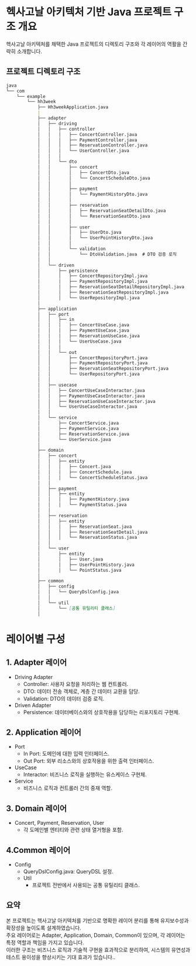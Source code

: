 # 헥사고날 아키텍처 기반 Java 프로젝트 구조 개요
헥사고날 아키텍처를 채택한 Java 프로젝트의 디렉토리 구조와 각 레이어의 역활을 간략히 소개합니다.

## 프로젝트 디렉토리 구조
```markdown
java
└── com
    └── example
        └── hh3week
            ├── Hh3weekApplication.java
            |
            ├── adapter
            │   ├── driving
            │   │   ├── controller
            │   │   │   ├── ConcertController.java
            │   │   │   ├── PaymentController.java
            │   │   │   ├── ReservationController.java
            │   │   │   └── UserController.java
            │   │   │
            │   │   └── dto
            │   │       ├── concert
            │   │       │   ├── ConcertDto.java
            │   │       │   └── ConcertScheduleDto.java
            │   │       │
            │   │       ├── payment
            │   │       │   └── PaymentHistoryDto.java
            │   │       │
            │   │       ├── reservation
            │   │       │   ├── ReservationSeatDetailDto.java
            │   │       │   └── ReservationSeatDto.java
            │   │       │
            │   │       ├── user
            │   │       │   ├── UserDto.java
            │   │       │   └── UserPointHistoryDto.java
            │   │       │
            │   │       └── validation
            │   │           └── DtoValidation.java  # DTO 검증 로직
            │   │
            │   └── driven
            │       ├── persistence
            │       │   ├── ConcertRepositoryImpl.java
            │       │   ├── PaymentRepositoryImpl.java
            │       │   ├── ReservationSeatDetailRepositoryImpl.java
            │       │   ├── ReservationSeatRepositoryImpl.java
            │       │   └── UserRepositoryImpl.java
            │
            ├── application
            │   ├── port
            │   │   ├── in
            │   │   │   ├── ConcertUseCase.java
            │   │   │   ├── PaymentUseCase.java
            │   │   │   ├── ReservationUseCase.java
            │   │   │   └── UserUseCase.java
            │   │   │
            │   │   └── out
            │   │       ├── ConcertRepositoryPort.java
            │   │       ├── PaymentRepositoryPort.java
            │   │       ├── ReservationSeatRepositoryPort.java
            │   │       └── UserRepositoryPort.java
            │   │
            │   ├── usecase
            │   │   ├── ConcertUseCaseInteractor.java
            │   │   ├── PaymentUseCaseInteractor.java
            │   │   ├── ReservationUseCaseInteractor.java
            │   │   └── UserUseCaseInteractor.java
            │   │
            │   └── service
            │       ├── ConcertService.java
            │       ├── PaymentService.java
            │       ├── ReservationService.java
            │       └── UserService.java
            │
            ├── domain
            │   ├── concert
            │   │   ├── entity
            │   │   │   ├── Concert.java
            │   │   │   ├── ConcertSchedule.java
            │   │   │   └── ConcertScheduleStatus.java
            │   │
            │   ├── payment
            │   │   ├── entity
            │   │   │   ├── PaymentHistory.java
            │   │   │   └── PaymentStatus.java
            │   │
            │   ├── reservation
            │   │   ├── entity
            │   │   │   ├── ReservationSeat.java
            │   │   │   ├── ReservationSeatDetail.java
            │   │   │   └── ReservationStatus.java
            │   │
            │   └── user
            │       ├── entity
            │       │   ├── User.java
            │       │   ├── UserPointHistory.java
            │       │   └── PointStatus.java
            │
            ├── common
            │   ├── config
            │   │   └── QueryDslConfig.java
            │   │
            │   └── util
            │       └── [공통 유틸리티 클래스]
            │
```


# 레이어별 구성
## 1. Adapter 레이어
   - Driving Adapter
     - Controller: 사용자 요청을 처리하는 웹 컨트롤러.
     - DTO: 데이터 전송 객체로, 계층 간 데이터 교환을 담당.
     - Validation: DTO의 데이터 검증 로직. 
   - Driven Adapter
     - Persistence: 데이터베이스와의 상호작용을 담당하는 리포지토리 구현체.
## 2. Application 레이어
   - Port
     - In Port: 도메인에 대한 입력 인터페이스.
     - Out Port: 외부 리소스와의 상호작용을 위한 출력 인터페이스.
   - UseCase
     - Interactor: 비즈니스 로직을 실행하는 유스케이스 구현체.
   - Service
     - 비즈니스 로직과 컨트롤러 간의 중재 역할.
## 3. Domain 레이어
   - Concert, Payment, Reservation, User
     - 각 도메인별 엔티티와 관련 상태 열거형을 포함.
## 4.Common 레이어
   - Config
     - QueryDslConfig.java: QueryDSL 설정.
     - Util
       - 프로젝트 전반에서 사용되는 공통 유틸리티 클래스.


## 요약
본 프로젝트는 헥사고날 아키텍처를 기반으로 명확한 레이어 분리를 통해 유지보수성과 확장성을 높이도록 설계하였습니다.<br>
주요 레이어로는 Adapter, Application, Domain, Common이 있으며, 각 레이어는 특정 역할과 책임을 가지고 있습니다. <br>
이러한 구조는 비즈니스 로직과 기술적 구현을 효과적으로 분리하여, 시스템의 유연성과 테스트 용이성을 향상시키는 기대 효과가 있습니다..